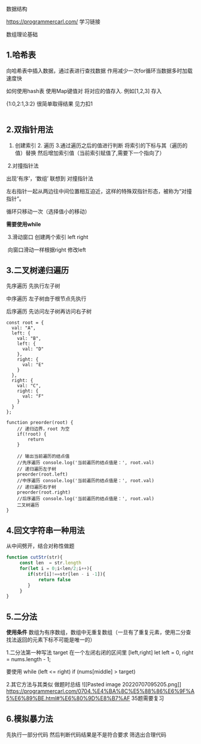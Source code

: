 数据结构

https://programmercarl.com/ 学习链接


数组理论基础
## 1.哈希表

向哈希表中插入数据，通过表进行查找数据 作用减少一次for循环当数据多时加载速度快

如何使用hash表 使用Map键值对 将对应的值存入. 例如[1,2,3]  存入 

{1:0,2:1,3:2} 很简单取得结果  见力扣1
```
```
## 2.双指针用法

1. 创建索引 2. 遍历 3.通过遍历之后的值进行判断 将索引的下标与其（遍历的值）替换 然后增加索引值（当前索引赋值了,需要下一个指向了）

​    2.对撞指针法
​    

出现‘有序’，‘数组’  联想到 对撞指针法

左右指针一起从两边往中间位置相互迫近，这样的特殊双指针形态，被称为“对撞指针”。

循环只移动一次（选择值小的移动）

**需要使用while**



​	3.滑动窗口   创建两个索引 left  right

​	向窗口滑动一样根据right 修改left

## 3.二叉树递归遍历

先序遍历   先执行左子树

中序遍历  左子树由于根节点先执行

后序遍历  先访问左子树再访问右子树

```
const root = {
  val: "A",
  left: {
    val: "B",
    left: {
      val: "D"
    },
    right: {
      val: "E"
    }
  },
  right: {
    val: "C",
    right: {
      val: "F"
    }
  }
};
```



```
function preorder(root) {
    // 递归边界，root 为空
    if(!root) {
        return 
    }
     
    // 输出当前遍历的结点值
    //先序遍历 console.log('当前遍历的结点值是：', root.val) 
    // 递归遍历左子树 
    preorder(root.left)  
    //中序遍历 console.log('当前遍历的结点值是：', root.val) 
    // 递归遍历右子树  
    preorder(root.right)
    //后序遍历 console.log('当前遍历的结点值是：', root.val) 
    二叉树遍历
}
```





## 4.回文字符串一种用法

从中间劈开，结合对称性做题

```JavaScript
function cutStr(str){
	 const len  = str.length
	 for(let i = 0;i<len/2;i++){
	 	if(str[i]!==str[len - i -1]){
	 		return false
	 	}
	 }
}
```

## 5.二分法

**使用条件** 数组为有序数组，数组中无重复数组（一旦有了重复元素，使用二分查找法返回的元素下标不可能是唯一的）

1.二分法第一种写法  target 在一个左闭右闭的区间里 [left,right] 
let left = 0, right = nums.length - 1;

要使用 while (left <= right)  if (nums[middle] > target)

2.其它方法与其类似   做题时总结
![[Pasted image 20220707095205.png]]
https://programmercarl.com/0704.%E4%BA%8C%E5%88%86%E6%9F%A5%E6%89%BE.html#%E6%80%9D%E8%B7%AF
35题需要复习
## 6.模拟暴力法

先执行一部分代码 然后判断代码结果是不是符合要求  筛选出合理代码
